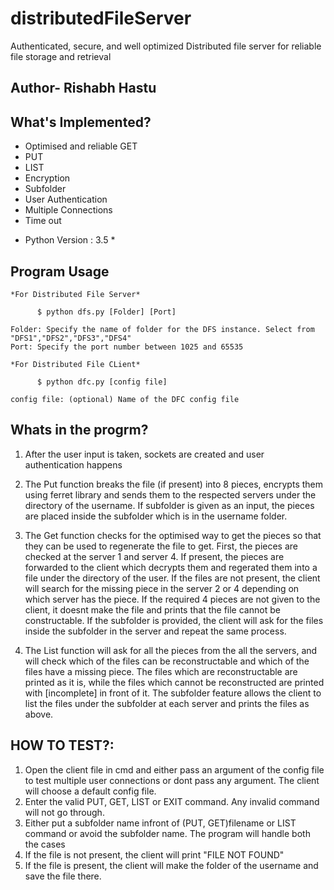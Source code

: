 # distributedFileServer
 Authenticated, secure, and well optimized Distributed file server for reliable file storage and retrieval 
## Author- Rishabh Hastu

## What's Implemented?
- Optimised and reliable GET
- PUT
- LIST
- Encryption
- Subfolder
- User Authentication
- Multiple Connections
- Time out

* Python Version : 3.5 *
## Program Usage
```
*For Distributed File Server*

      $ python dfs.py [Folder] [Port]

Folder: Specify the name of folder for the DFS instance. Select from "DFS1","DFS2","DFS3","DFS4"
Port: Specify the port number between 1025 and 65535

*For Distributed File CLient*

      $ python dfc.py [config file]
      
config file: (optional) Name of the DFC config file
```
## Whats in the progrm?
1. After the user input is taken, sockets are created and user authentication happens

2. The Put function breaks the file (if present) into 8 pieces, encrypts them using ferret library and sends them to the respected servers under the directory of the username. If subfolder is given as an input, the pieces are placed inside the subfolder which is in the username folder.

3. The Get function checks for the optimised way to get the pieces so that they can be used to regenerate the file to get. First, the pieces are checked at the server 1 and server 4. If present, the pieces are forwarded to the client which decrypts them and regerated them into a file under the directory of the user. If  the files are not present, the client will search for the missing piece in the server 2 or 4 depending on which server has the piece. If the required 4 pieces are not given to the client, it doesnt make the file and prints that the file cannot be constructable. If the subfolder is provided, the client will ask for the files inside the subfolder in the server and repeat the same process.

4. The List function will ask for all the pieces from the all the servers, and will check which of the files can be reconstructable and which of the files have a missing piece. The files which are reconstructable are printed as it is, while the files which cannot be reconstructed are printed with [incomplete] in front of it. The subfolder feature allows the client to list the files under the subfolder at each server and prints the files as above.

## HOW TO TEST?:
1. Open the client file in cmd and either pass an argument of the config file to test multiple user connections or dont pass any argument. The client will choose a default config file.
2. Enter the valid PUT, GET, LIST or EXIT command. Any invalid command will not go through.
3. Either put a subfolder name infront of (PUT, GET)filename or LIST command or avoid the subfolder name. The program will handle both the cases
4. If the file is not present, the client will print "FILE NOT FOUND"
5. If the file is present, the client will make the folder of the username and save the file there.
